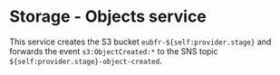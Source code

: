 # Storage - Objects service

This service creates the S3 bucket `eubfr-${self:provider.stage}` and forwards the event `s3:ObjectCreated:*` to the SNS topic `${self:provider.stage}-object-created`.
